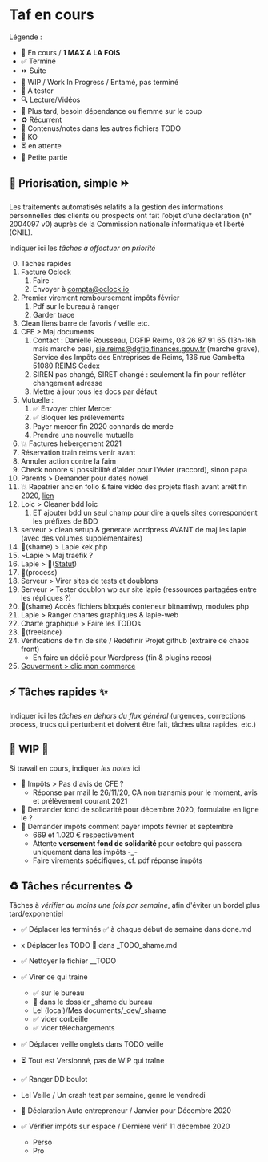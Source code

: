 # Taf en cours

Légende :

- 🚀  En cours / **1 MAX A LA FOIS**
- ✅  Terminé
- ⏩  Suite
- 🚧  WIP / Work In Progress / Entamé, pas terminé
- 📌  A tester
- 🔍  Lecture/Vidéos
- 🌱  Plus tard, besoin dépendance ou flemme sur le coup
- ♻️  Récurrent
- 🚚  Contenus/notes dans les autres fichiers TODO
- 💩  KO
- ⏳ en attente
- 🤏 Petite partie

## 🚀 Priorisation, simple ⏩

Les traitements automatisés relatifs à la gestion des informations personnelles des clients ou prospects ont fait l’objet d’une déclaration (n° 2004097 v0) auprès de la Commission nationale informatique et liberté (CNIL).

Indiquer ici les *tâches à effectuer en priorité*

0. Tâches rapides
1. Facture Oclock
   1. Faire
   2. Envoyer à compta@oclock.io
2. Premier virement remboursement impôts février
   1. Pdf sur le bureau à ranger
   2. Garder trace
3. Clean liens barre de favoris / veille etc.
4. CFE > Maj documents
   1. Contact : Danielle Rousseau, DGFIP Reims, 03 26 87 91 65 (13h-16h mais marche pas), sie.reims@dgfip.finances.gouv.fr (marche grave), Service des Impôts des Entreprises de Reims, 136 rue Gambetta 51080 REIMS Cedex
   2. SIREN pas changé, SIRET changé : seulement la fin pour refléter changement adresse
   3. Mettre à jour tous les docs par défaut
5. Mutuelle :
   1. ✅ Envoyer chier Mercer
   2. ✅ Bloquer les prélèvements
   3. Payer mercer fin 2020 connards de merde
   4. Prendre une nouvelle mutuelle
6. 💥 Factures hébergement 2021
7. Réservation train reims venir avant
8. Annuler action contre la faim
9. Check nonore si possibilité d'aider pour l'évier (raccord), sinon papa
10. Parents > Demander pour dates nowel
11. 💥 Rapatrier ancien folio & faire vidéo des projets flash avant arrêt fin 2020, [lien](http://stusavais.free.fr/folio/)
12. Loic > Cleaner bdd loic
    1. ET ajouter bdd un seul champ pour dire a quels sites correspondent les préfixes de BDD
13. serveur > clean setup & generate wordpress AVANT de maj les lapie (avec des volumes supplémentaires)
14. 🚚(shame) > Lapie kek.php
15. ~Lapie > Maj traefik ?
16. Lapie > 🚚([Statut](https://docs.google.com/spreadsheets/d/1zZUT0F4XMQyVAFbP7ihACnRz10pmog5KoYlcaiXOGIk/edit#gid=0))
17. 🚚(process)
18. Serveur > Virer sites de tests et doublons
19. Serveur > Tester doublon wp sur site lapie (ressources partagées entre les répliques ?)
20. 🚚(shame) Accès fichiers bloqués conteneur bitnamiwp, modules php
21. Lapie > Ranger chartes graphiques & lapie-web
22. Charte graphique > Faire les TODOs
23. 🚚(freelance)
24. Vérifications de fin de site / Redéfinir Projet github (extraire de chaos front)
    - En faire un dédié pour Wordpress (fin & plugins recos)
25. [Gouverment > clic mon commerce](https://www.clique-mon-commerce.gouv.fr/)

## ⚡️ Tâches rapides ✨

Indiquer ici les *tâches en dehors du flux général* (urgences, corrections process, trucs qui perturbent et doivent être fait, tâches ultra rapides, etc.)

## 🚧 WIP 🚧

Si travail en cours, indiquer *les notes* ici

- 🌱 Impôts > Pas d'avis de CFE ?
  - Réponse par mail le 26/11/20, CA non transmis pour le moment, avis et prélèvement courant 2021
- 🌱 Demander fond de solidarité pour décembre 2020, formulaire en ligne le ?
- 🚧 Demander impôts comment payer impots février et septembre
  - 669 et 1.020 € respectivement
  - Attente **versement fond de solidarité** pour octobre qui passera uniquement dans les impôts -_-
  - Faire virements spécifiques, cf. pdf réponse impôts

## ♻️ Tâches récurrentes ♻️

Tâches à *vérifier au moins une fois par semaine*, afin d'éviter un bordel plus tard/exponentiel

- ✅ Déplacer les terminés ✅ à chaque début de semaine dans done.md
- x Déplacer les TODO 🌱 dans _TODO_shame.md

- ✅ Nettoyer le fichier __TODO
- ✅ Virer ce qui traine
  - ✅ sur le bureau
  - 🤏 dans le dossier _shame du bureau
  - Lel (local)/Mes documents/_dev/_shame
  - ✅ vider corbeille
  - ✅ vider téléchargements
- ✅ Déplacer veille onglets dans TODO_veille
- ⏳ Tout est Versionné, pas de WIP qui traîne
- ✅ Ranger DD boulot
- Lel Veille / Un crash test par semaine, genre le vendredi

- 🌱 Déclaration Auto entrepreneur / Janvier pour Décembre 2020
- ✅ Vérifier impôts sur espace / Dernière vérif 11 décembre 2020
  - Perso
  - Pro
